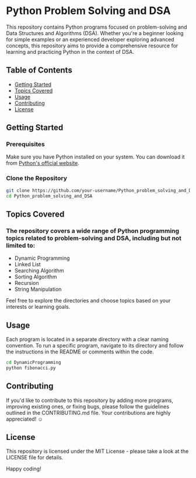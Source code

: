# Python Problem Solving and DSA

This repository contains Python programs focused on problem-solving and Data Structures and Algorithms (DSA). Whether you're a beginner looking for simple examples or an experienced developer exploring advanced concepts, this repository aims to provide a comprehensive resource for learning and practicing Python in the context of DSA.

## Table of Contents

- [Getting Started](#getting-started)
- [Topics Covered](#topics-covered)
- [Usage](#usage)
- [Contributing](#contributing)
- [License](#license)

## Getting Started

### Prerequisites

Make sure you have Python installed on your system. You can download it from [Python's official website](https://www.python.org/downloads/).

### Clone the Repository

```bash
git clone https://github.com/your-username/Python_problem_solving_and_DSA.git
cd Python_problem_solving_and_DSA

```

## Topics Covered

### The repository covers a wide range of Python programming topics related to problem-solving and DSA, including but not limited to:

- Dynamic Programming
- Linked List
- Searching Algorithm
- Sorting Algorithm
- Recursion
- String Manipulation

Feel free to explore the directories and choose topics based on your interests or learning goals.


## Usage
Each program is located in a separate directory with a clear naming convention. To run a specific program, navigate to its directory and follow the instructions in the README or comments within the code.

```bash
cd DynamicProgramming
python fibonacci.py

```

## Contributing

If you'd like to contribute to this repository by adding more programs, improving existing ones, or fixing bugs, please follow the guidelines outlined in the CONTRIBUTING.md file.
Your contributions are highly appreciated! ☺️

## License

This repository is licensed under the MIT License - please take a look at the LICENSE file for details.

Happy coding!

